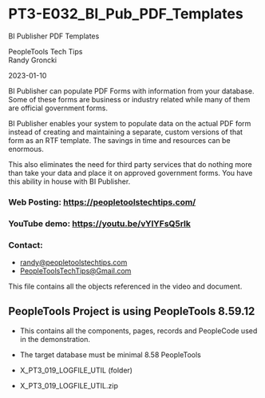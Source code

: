 # PT3-E032_BI_Pub_PDF_Templates
BI Publisher PDF Templates

PeopleTools Tech Tips    
Randy Groncki

2023-01-10

BI Publisher can populate PDF Forms with information from your database.  Some of these forms are business or industry related while many of them are official government forms.

BI Publisher enables your system to populate data on the actual PDF form instead of creating and maintaining a separate, custom versions of that form as an RTF template.  The savings in time and resources can be enormous. 

This also eliminates the need for third party services that do nothing more than take your data and place it on approved government forms.   You have this ability in house with BI Publisher.


### Web Posting: https://peopletoolstechtips.com/

### YouTube demo: https://youtu.be/vYlYFsQ5rlk

### Contact:  
* randy@peopletoolstechtips.com  
* PeopleToolsTechTips@Gmail.com

This file contains all the objects referenced in the video and document.

## PeopleTools Project is using PeopleTools 8.59.12
  * This contains all the components, pages, records and PeopleCode used in the demonstration.
  * The target database must be minimal 8.58 PeopleTools

* X_PT3_019_LOGFILE_UTIL (folder)  
* X_PT3_019_LOGFILE_UTIL.zip  
